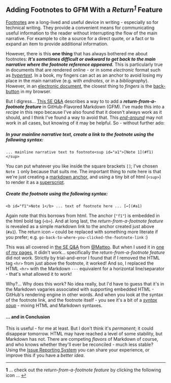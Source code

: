 ## Adding Footnotes to GFM With a *Return<sup id="a1">[1](#f1)</sup>* Feature

[Footnotes](https://en.wikipedia.org/wiki/Note_(typography)) are a long-lived and useful device in writing - especially so for technical writing. They provide a convenient means for communicating useful information to the reader without interrupting the flow of the main narrative. For example to cite a source for a direct quote, or a fact or to expand an item to provide additional information. 

However, there is this **one thing** that has always bothered me about footnotes: ***It's sometimes difficult or awkward to get back to the main narrative where the footnote reference appeared.*** This is particularly true in documents that are rendered online - or in some *electronic* format such as [*hypertext*](https://en.wikipedia.org/wiki/Hypertext). In a book, my fingers can act as an anchor to avoid losing my place in the main narrative (e.g. with *endnotes*, or in a *bibliography*). However, in an [electronic document](https://en.wikipedia.org/wiki/Electronic_document), the closest thing to *fingers* is the [back-button](https://www.techopedia.com/definition/27450/back-button) in my browser.  

But I digress... [This SE Q&A](https://stackoverflow.com/a/32119820) describes a way to to add a ***return-from-a-footnote feature*** in GitHub-Flavored Markdown (GFM). I've made this into a *recipe* in this repo because I've also found that it doesn't always work as it should, and I think I've found a way to avoid that. This [*end-around*](https://en.wikipedia.org/wiki/End-around) may not work in all cases, but knowing of it may be helpful. So - without further ado: 

##### In your mainline narrative text, create a link to the footnote using the following syntax:

```
... mainline narrative text to footnote<sup id="a1">[Note 1](#f1)</sup> 
```

You can put whatever you like inside the square brackets `[]`; I've chosen `Note 1` only because that suits me. The important thing to note here is that we're just creating a [markdown anchor](https://justin.kelly.org.au/anchor-links-in-markdown/), and using a tiny bit of html (`<sup>`) to render it as a [superscript](https://en.wikipedia.org/wiki/Subscript_and_superscript). 

##### Create the footnote using the following syntax: 

```
<b id="f1">Note 1</b> ... text of footnote here ... [↩](#a1)
```

Again note that this borrows from html. The anchor (`"f1"`) is embedded in the html bold tag (`<b>`). And at long last, the  *return-from-a-footnote feature* is revealed as a simple markdown link to the anchor created just above (`#a1`). The return icon `↩`  could be replaced with something more literate if you prefer; e.g. `go-back-to-where-you-clicked-the-footnote-link` :) 

This was all covered in [the SE Q&A](https://stackoverflow.com/a/32119820) from [@Matteo](https://stackoverflow.com/users/2928562/matteo). But when I used it in [one of my pages](https://github.com/seamusdemora/seamusdemora.github.io/blob/master/FilteringWebPagesForTheGoodStuff.md), it didn't work... specifically the  *return-from-a-footnote feature* did not work. Strictly by trial-and-error I found that if I removed the HTML tag `<hr>` from just above the footnote, it worked! And so, I replaced the HTML `<hr>` with the Markdown `---` equivalent for a horizontal line/separator - that's what allowed it to work! 

Why?... Why does this work? No idea really, but I'd have to guess that it's in the Markdown vagaries associated with supporting embedded HTML - GitHub's rendering engine in other words. And when you look at the syntax of the footnote link, and the footnote itself - you see it's a bit of a [*syntax soup*](http://xahlee.info/comp/syntax_soup_index.html) - mixing HTML and Markdown syntaxes. 

#### ... and in Conclusion

This is useful - for me at least. But I don't think it's *permanent*; it could disappear tomorrow. HTML may have reached a level of some stability, but Markdown has not. There are competing *flavors* of Markdown of course, and who knows whether they'll ever be reconciled - much less stable? Using the [Issue Reporting System](https://github.com/seamusdemora/seamusdemora.github.io/issues) you can share your experience, or improve this if you have a *better idea*. 

---

<b id="f1">1</b> ... check out the *return-from-a-footnote feature* by clicking the following icon ... [↩](#a1) 